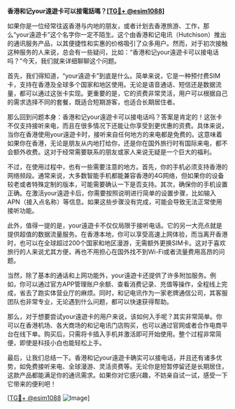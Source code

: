 **香港和记your遠遊卡可以接電話嗎？[[TG💪+ @esim1088](https://t.me/s/esim1088)]**

如果你是一位经常往返香港与内地的朋友，或者计划去香港旅游、工作，那么“your遠遊卡”这个名字你一定不陌生。这个由香港和记电讯（Hutchison）推出的通讯服务产品，以其便捷性和实惠的价格吸引了众多用户。然而，对于初次接触这种服务的人来说，总会有一些疑问，比如：“香港和记your遠遊卡可以接电话吗？”今天，我们就来详细聊聊这个问题。

首先，我们得知道，“your遠遊卡”到底是什么。简单来说，它是一种预付费SIM卡，支持在香港及全球多个国家和地区使用。无论是语音通话、短信还是数据流量，都可以通过这张卡实现。更重要的是，它的资费非常灵活，用户可以根据自己的需求选择不同的套餐，既适合短期游客，也适合长期居住者。

那么回到问题本身：香港和记your遠遊卡可以接电话吗？答案是肯定的！这张卡不仅支持接听来电，而且在很多情况下还能让你享受到更优惠的资费。具体来说，当你在香港使用your遠遊卡时，接听来自任何地方的来电都是免费的。这意味着如果你在香港，无论是朋友从内地打给你，还是你在国外旅行时有国际来电，都不会额外收费。这对于经常需要联系的朋友或家人来说无疑是一个巨大的福利。

不过，在使用过程中，也有一些需要注意的地方。首先，你的手机必须支持香港的网络频段。通常来说，大多数智能手机都能兼容香港的4G网络，但如果你的设备较老或者特殊定制的版本，可能需要确认一下是否支持。其次，确保你的手机设置正确。在激活your遠遊卡后，你需要按照说明进行简单的设置步骤，比如输入APN（接入点名称）等信息。如果这些步骤没有完成，可能会导致无法正常使用接听功能。

此外，值得一提的是，your遠遊卡不仅仅局限于接听电话。它的另一大亮点就是提供超值的数据流量服务。在香港本地，你可以享受高速上网体验，而当离开香港时，也可以在全球超过200个国家和地区漫游，无需额外更换SIM卡。这对于喜欢旅行的人来说尤其方便，再也不用担心在国外找不到Wi-Fi或者流量费用高昂的问题。

当然，除了基本的通话和上网功能外，your遠遊卡还提供了许多附加服务。例如，你可以通过官方APP管理账户余额、查看消费记录、充值等操作，全程线上完成，省去了跑实体营业厅的麻烦。同时，和记电讯作为一家老牌通信公司，其客服团队也非常专业，无论遇到什么问题，都可以快速获得帮助。

那么，对于想要尝试your遠遊卡的用户来说，该如何入手呢？其实非常简单。你可以在香港机场、各大商场的和记电讯门店购买，也可以通过官网或者合作电商平台在线下单。购买后，只需将卡插入手机并激活即可开始使用。整个过程非常简便，即使是科技小白也能轻松上手。

最后，让我们总结一下。香港和记your遠遊卡确实可以接电话，并且还有诸多优势，如免费接听来电、全球漫游、灵活资费等。无论你是短暂停留还是长期居住，这款产品都能满足你的通讯需求。如果你对它感兴趣，不妨亲自试一试，感受一下它带来的便利吧！

[[TG💪+ @esim1088](https://t.me/s/esim1088) ![Image](https://i.postimg.cc/4NQfJmqS/Snipaste-2025-05-13-00-14-12.png)]